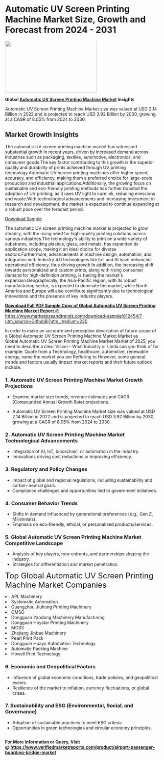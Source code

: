 <H1>Automatic UV Screen Printing Machine Market Size, Growth and Forecast from 2024 - 2031</H1><img class="aligncenter size-medium wp-image-584254" src="https://thirdeyenews.in/wp-content/uploads/2024/09/Global-Market-Research-300x168.jpeg" alt="" width="300" height="168" /><p><strong>Global&nbsp;<a href="https://www.marketsizeandtrends.com/download-sample/812454/?utm_source=Github8j?utm_medium=220">Automatic UV Screen Printing Machine Market</a> Insights</strong></p><p>Automatic UV Screen Printing Machine Market size was valued at USD 2.14 Billion in 2022 and is projected to reach USD 3.92 Billion by 2030, growing at a CAGR of 8.05% from 2024 to 2030.</p><p><h2>Market Growth Insights</h2> <p>The automatic UV screen printing machine market has witnessed substantial growth in recent years, driven by increased demand across industries such as packaging, textiles, automotive, electronics, and consumer goods.The key factor contributing to this growth is the superior quality and durability of prints achieved through UV printing technology.Automatic UV screen printing machines offer higher speed, accuracy, and efficiency, making them a preferred choice for large-scale production and industrial applications.Additionally, the growing focus on sustainable and eco-friendly printing methods has further boosted the adoption of UV printing, as it uses UV light to cure ink, reducing emissions and waste.With technological advancements and increasing investment in research and development, the market is expected to continue expanding at a robust pace over the forecast period.</p> <p><a href="#">Download Sample</a></p> <p>The automatic UV screen printing machine market is projected to grow steadily, with the rising need for high-quality printing solutions across various industries.The technology's ability to print on a wide variety of substrates, including plastics, glass, and metals, has expanded its application scope, making it an ideal choice for diverse sectors.Furthermore, advancements in machine design, automation, and integration with Industry 4.0 technologies like IoT and AI have enhanced operational efficiency, thus driving growth.In addition, the increasing shift towards personalized and custom prints, along with rising consumer demand for high-definition printing, is fueling the market's expansion.Geographically, the Asia-Pacific region, with its robust manufacturing sector, is expected to dominate the market, while North America and Europe will also contribute significantly due to technological innovations and the presence of key industry players.</p> <p><a href="#"></p><p><span class=""><strong>Download Full PDF Sample Copy of Global Automatic UV Screen Printing Machine Market Report</strong> @ <a href="https://www.marketsizeandtrends.com/download-sample/812454/?utm_source=Github8j?utm_medium=220" target="_blank">https://www.marketsizeandtrends.com/download-sample/812454/?utm_source=Github8j?utm_medium=220</a></span></p><p>In order to make an accurate and perceptive description of future scope of a Global&nbsp;Automatic UV Screen Printing Machine Market Market as Global&nbsp;Automatic UV Screen Printing Machine Market Market of 2025, you need to describe a clear Vision &ndash; What Industry or Linda can you think of for example: Quote from a Technology, healthcare, automotive, renewable energy, name the market you are Reffering to.However, some general trends and factors usually impact market reports and their future outlook include:</p><h3>1.&nbsp;<strong>Automatic UV Screen Printing Machine Market Growth Projections</strong></h3><ul><li>Examine market size trends, revenue estimates and CAGR (Compounded Annual Growth Rate) projections.</li><li><p>Automatic UV Screen Printing Machine Market size was valued at USD 2.14 Billion in 2022 and is projected to reach USD 3.92 Billion by 2030, growing at a CAGR of 8.05% from 2024 to 2030.</p></li></ul><h3>2.&nbsp;<strong>Automatic UV Screen Printing Machine Market Technological Advancements</strong></h3><ul><li>Integration of AI, IoT, blockchain, or automation in the industry.</li><li>Innovations driving cost reductions or improving efficiency.</li></ul><h3>3.&nbsp;<strong>Regulatory and Policy Changes</strong></h3><ul><li>Impact of global and regional regulations, including sustainability and carbon-neutral goals.</li><li>Compliance challenges and opportunities tied to government initiatives.</li></ul><h3>4.&nbsp;<strong>Consumer Behavior Trends</strong></h3><ul><li>Shifts in demand influenced by generational preferences (e.g., Gen Z, Millennials).</li><li>Emphasis on eco-friendly, ethical, or personalized products/services.</li></ul><h3>5.&nbsp;<strong>Global Automatic UV Screen Printing Machine Market Competitive Landscape</strong></h3><ul><li>Analysis of key players, new entrants, and partnerships shaping the industry.</li><li>Strategies for differentiation and market penetration.</li></ul><p data-pm-slice="1 1 []"><span style="color: inherit; font-family: inherit; font-size: 25px;">Top Global Automatic UV Screen Printing Machine Market Companies</span></p><div class="" data-test-id=""><p><li>APL Machinery</li><li> Systematic Automation</li><li> Guangzhou Jiuhong Printing Machinery</li><li> OMSO</li><li> Dongguan Yaodong Machinery Manufacturing</li><li> Dongguan Hoystar Printing Machinery</li><li> MOSS</li><li> Zhejiang Jinbao Machinery</li><li> Pearl Print Pack</li><li> Dongguan Huayu Automation Technology</li><li> Automatic Packing Machine</li><li> Howell Print Technology</li></p></div><h3>6.&nbsp;<strong>Economic and Geopolitical Factors</strong></h3><ul><li>Influence of global economic conditions, trade policies, and geopolitical events.</li><li>Resilience of the market to inflation, currency fluctuations, or global crises.</li></ul><h3>7.&nbsp;<strong>Sustainability and ESG (Environmental, Social, and Governance)</strong></h3><ul><li>Adoption of sustainable practices to meet ESG criteria.</li><li>Opportunities in green technologies and circular economy principles.</li></ul><h2><strong style="font-size: 14px;">For More Information or Query, Visit @&nbsp;</strong><a style="background-color: #ffffff; font-size: 14px;" href="https://www.marketsizeandtrends.com/report/automatic-uv-screen-printing-machine-market/" target="_blank">https://www.verifiedmarketreports.com/product/airport-passenger-boarding-bridge-market</a></h2>